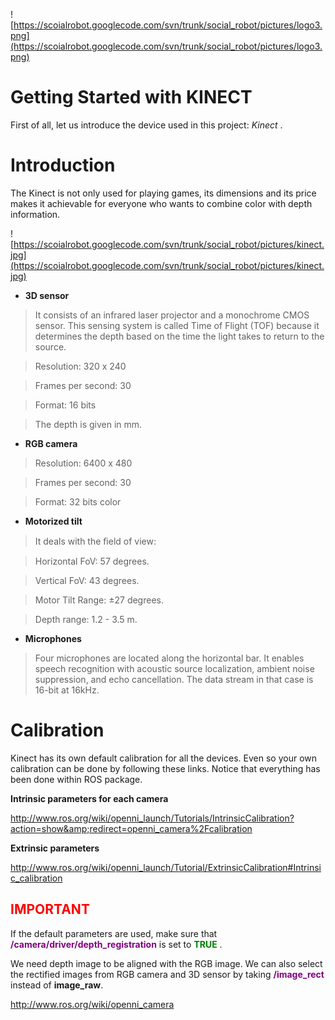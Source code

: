 ![https://scoialrobot.googlecode.com/svn/trunk/social_robot/pictures/logo3.png](https://scoialrobot.googlecode.com/svn/trunk/social_robot/pictures/logo3.png)

# Getting Started with KINECT #

First of all, let us introduce the device used in this project: _Kinect_ .

# Introduction #

The Kinect is not only used for playing games, its dimensions and its price makes it achievable for everyone who wants to combine color with depth information.

![https://scoialrobot.googlecode.com/svn/trunk/social_robot/pictures/kinect.jpg](https://scoialrobot.googlecode.com/svn/trunk/social_robot/pictures/kinect.jpg)

  * **3D sensor**
> It consists of an infrared laser projector and a monochrome CMOS sensor. This sensing system is called Time of Flight (TOF) because it determines the depth based on the time the light takes to return to the source.

> Resolution: 320 x 240

> Frames per second: 30

> Format: 16 bits

> The depth is given in mm.

  * **RGB camera**
> Resolution: 6400 x 480

> Frames per second: 30

> Format: 32 bits color


  * **Motorized tilt**
> It deals with the ﬁeld of view:

> Horizontal FoV: 57 degrees.

> Vertical FoV: 43 degrees.

> Motor Tilt Range: ±27 degrees.

> Depth range: 1.2 - 3.5 m.

  * **Microphones**
> Four microphones are located  along the horizontal bar. It enables speech recognition with acoustic source localization, ambient noise suppression, and echo cancellation. The data stream in that case is 16-bit at 16kHz.



# Calibration #

Kinect has its own default calibration for all the devices. Even so your own calibration can be done by following these links. Notice that everything has been done within ROS package.

**Intrinsic parameters for each camera**

<font color='BLUE'><a href='http://www.ros.org/wiki/openni_launch/Tutorials/IntrinsicCalibration?action=show&redirect=openni_camera%2Fcalibration'>http://www.ros.org/wiki/openni_launch/Tutorials/IntrinsicCalibration?action=show&amp;redirect=openni_camera%2Fcalibration</a> </font>

**Extrinsic parameters**

<font color='BLUE'><a href='http://www.ros.org/wiki/openni_launch/Tutorial/ExtrinsicCalibration#Intrinsic_calibration'>http://www.ros.org/wiki/openni_launch/Tutorial/ExtrinsicCalibration#Intrinsic_calibration</a> </font>


## <font color='RED'> <b>IMPORTANT</b> </font> ##

If the default parameters are used, make sure that <font color='PURPLE'> <b>/camera/driver/depth_registration</b> </font> is set to <font color='GREEN'> <b>TRUE</b> </font>.

We need depth image to be aligned with the RGB image. We can also select the rectified images from RGB camera and 3D sensor by taking <font color='PURPLE'> <b>/image_rect</b></font> instead of **image\_raw**.

<font color='BLUE'> <a href='http://www.ros.org/wiki/openni_camera'>http://www.ros.org/wiki/openni_camera</a> </font>